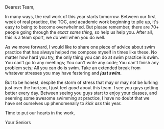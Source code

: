 Dearest Team,

In many ways, the real work of this year starts tomorrow. Between our first week of real practice, the TOC, and academic work beginning to pile up, it's easy to being to become overwhelmed. But please remember, there are 70+ people going through the *exact same thing*, so help us help you. After all, this is a team sport, we do well when you do well.

As we move forward, I would like to share one piece of advice about swim practice that has always helped me compose myself in times like these. No matter how hard you try, the only thing you can do at swim practice is swim. You can't go to any meetings; You can't write any code; You can't finish any problem sets; All you can do is swim. Take an extended break from whatever stresses you may have festering and ***just swim***.

But to be honest, despite the storm of stress that may or may not be lurking just over the horizon, I just feel *good* about this team. I see you guys getting better every day. Between seeing you guys start to enjoy your classes, and seeming some awesome swimming at practice, I have no doubt that we have set ourselves up phenomenally to *kick ass* this year.


Time to put our hearts in the work,

Your Seniors
